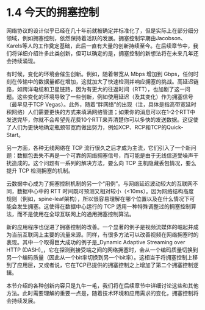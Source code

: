# 1.4 今天的拥塞控制

网络协议的设计似乎已经在几十年前就被确定并标准化了，但是实际上在部分细分领域，例如拥塞控制，依然保持着活跃的发展。拥塞控制早期由Jacobson、Karels等人的工作奠定基础，此后一直有大量的创新持续至今。在后续章节中，我们将详细介绍许多此类创新，但可以确定的是，拥塞控制的新想法将在未来几年还会持续涌现。

有时候，变化的环境会催生创新。例如，随着带宽从 Mbps 增加到 Gbps，任何时刻在传输中的数据量都在增加，这就加大了快速检测并响应拥塞的挑战。高延迟链路，如跨洋电缆和卫星链路，因为有更大的往返时间（RTT），也加剧了这一问题。这些变化的环境导致了一些创新，例如使用延迟（及其变化）作为拥塞信号（最早见于TCP Vegas）。此外，随着“胖网络”的出现（注，具体是指高带宽延时积网络）人们需要更快的方式来填满网络管道；如果你的消息可以在1-2个RTT中发送完毕，你就不会希望先花费10个RTT来弄清楚你可以多快的发送数据。这促使了人们为更快地确定瓶颈带宽而做出努力，例如XCP、RCP和TCP的Quick-Start。

另一方面，各种无线网络在 TCP 流行很久之后才成为主流，它们引入了一个新问题：数据包丢失不再是一个可靠的网络拥塞信号，而可能是由于无线信道受噪声干扰造成的。这个问题有一系列的解决方法，要么向 TCP 主机隐藏丢包情况，要么提升 TCP 检测拥塞的机制。

云数据中心成为了拥塞控制机制的另一个“用例”。与网络延迟波动较大的互联网不同，数据中心中的 RTT 时间既可预测又相对较小（<10ms）。因为网络结构高度规则（例如，spine-leaf架构），所以很容易理解在哪个位置以及在什么情况下可能会发生拥塞。这使得在数据中心运行的 TCP 适用一种特殊调整过的拥塞控制算法，而不是使用在全球互联网上的通用拥塞控制算法。

新的应用程序也促进了拥塞控制的改善。一个显著的例子是视频流媒体的崛起并成为当前互联网上主要的流量来源。同样，有很多方法可以改善视频在网络拥塞时的表现。其中一个取得巨大成功的例子是_Dynamic Adaptive Streaming over HTTP (DASH)_，它在探测到接受端之间的网络拥塞时，会从一个编码质量切换到另一个编码质量（因此从一个bit率切换到另一个bit率）。这相当于将拥塞控制上移到了应用层，又或者说，它在TCP已提供的拥塞控制之上增加了第二个拥塞控制逻辑。

本节介绍的各种创新内容只是九牛一毛，我们将在后续章节中详细讨论这些和其他方法。此时需要理解的重要一点是，随着技术环境和应用需求的变化，拥塞控制将会持续发展。
